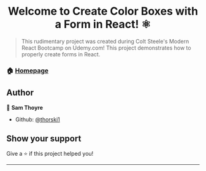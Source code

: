 <h1 align="center">Welcome to Create Color Boxes with a Form in React! ⚛</h1>
<p>
</p>

> This rudimentary project was created during Colt Steele's Modern React Bootcamp on Udemy.com!  This project demonstrates how to properly create forms in React.

### 🏠 [Homepage](https://awesome-clarke-87f75c.netlify.com)

## Author

👤 **Sam Thoyre**

* Github: [@thorski1](https://github.com/thorski1)

## Show your support

Give a ⭐️ if this project helped you!

***
